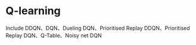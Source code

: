 # Q-learning
Include DDQN、DQN、Dueling DQN、Prioritised Replay  DDQN、Prioritised Replay DQN、Q-Table、Noisy net DQN
